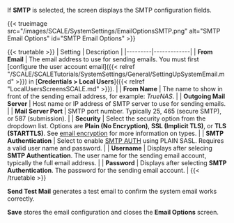 &NewLine;

If **SMTP** is selected, the screen displays the SMTP configuration fields.

{{< trueimage src="/images/SCALE/SystemSettings/EmailOptionsSMTP.png" alt="SMTP Email Options" id="SMTP Email Options" >}}

{{< truetable >}}
| Setting | Description |
|---------|-------------|
| **From Email** | The email address to use for sending emails. You must first [configure the user account email]({{< relref "/SCALE/SCALETutorials/SystemSettings/General/SettingUpSystemEmail.md" >}}) in [**Credentials > Local Users**]({{< relref "LocalUsersScreensSCALE.md" >}}). |
| **From Name** | The name to show in front of the sending email address, for example: *TrueNAS*. |
| **Outgoing Mail Server** | Host name or IP address of SMTP server to use for sending emails. |
| **Mail Server Port** | SMTP port number. Typically 25, 465 (secure SMTP), or 587 (submission). |
| **Security** | Select the security option from the dropdown list. Options are **Plain (No Encryption)**, **SSL (Implicit TLS)**, or **TLS (STARTTLS)**. See [email encryption](https://www.fastmail.com/help/technical/ssltlsstarttls.html) for more information on types. |
| **SMTP Authentication** | Select to enable [SMTP AUTH](https://en.wikipedia.org/wiki/SMTP_Authentication) using PLAIN SASL. Requires a valid user name and password. |
| **Username** | Displays after selecing **SMTP Authentication**. The user name for the sending email account, typically the full email address. |
| **Password** | Displays after selecting **SMTP Authentication**. The password for the sending email account. |
{{< /truetable >}}

**Send Test Mail** generates a test email to confirm the system email works correctly.

**Save** stores the email configuration and closes the **Email Options** screen.
